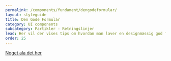 ```yaml
---
permalink: /components/fundament/dengodeformular/
layout: styleguide
title: Den Gode Formular
category: UI components
subcategory: Partikler - Retningslinjer
lead: Her vil der vises tips om hvordan man laver en designmæssig god formular
order: 25
---
```


 
[Noget ala det her](https://uxdesign.cc/design-better-forms-96fadca0f49c)

